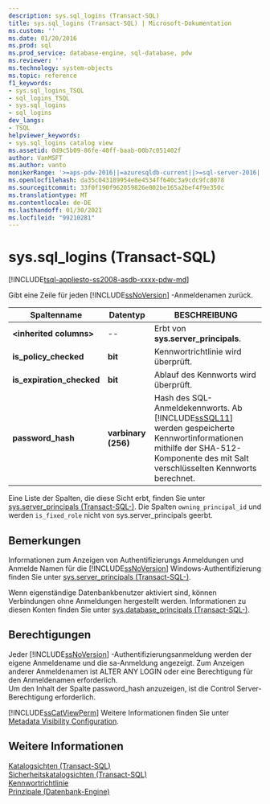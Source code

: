 ```yaml
---
description: sys.sql_logins (Transact-SQL)
title: sys.sql_logins (Transact-SQL) | Microsoft-Dokumentation
ms.custom: ''
ms.date: 01/20/2016
ms.prod: sql
ms.prod_service: database-engine, sql-database, pdw
ms.reviewer: ''
ms.technology: system-objects
ms.topic: reference
f1_keywords:
- sys.sql_logins_TSQL
- sql_logins_TSQL
- sys.sql_logins
- sql_logins
dev_langs:
- TSQL
helpviewer_keywords:
- sys.sql_logins catalog view
ms.assetid: 0d9c5b09-86fe-40ff-baab-00b7c051402f
author: VanMSFT
ms.author: vanto
monikerRange: '>=aps-pdw-2016||=azuresqldb-current||>=sql-server-2016||>=sql-server-linux-2017||=azuresqldb-mi-current'
ms.openlocfilehash: da35c043189954e8e4534ff640c3a9cdc9fc8078
ms.sourcegitcommit: 33f0f190f962059826e002be165a2bef4f9e350c
ms.translationtype: MT
ms.contentlocale: de-DE
ms.lasthandoff: 01/30/2021
ms.locfileid: "99210281"
---
```

# <a name="syssql_logins-transact-sql"></a>sys.sql_logins (Transact-SQL)
[!INCLUDE[tsql-appliesto-ss2008-asdb-xxxx-pdw-md](../../includes/tsql-appliesto-ss2008-asdb-xxxx-pdw-md.md)]

  Gibt eine Zeile für jeden [!INCLUDE[ssNoVersion](../../includes/ssnoversion-md.md)] -Anmeldenamen zurück.  
  
|Spaltenname|Datentyp|BESCHREIBUNG|  
|-----------------|---------------|-----------------|  
|**\<inherited columns>**|--|Erbt von **sys.server_principals**.|  
|**is_policy_checked**|**bit**|Kennwortrichtlinie wird überprüft.|  
|**is_expiration_checked**|**bit**|Ablauf des Kennworts wird überprüft.|  
|**password_hash**|**varbinary (256)**|Hash des SQL-Anmeldekennworts. Ab [!INCLUDE[ssSQL11](../../includes/sssql11-md.md)] werden gespeicherte Kennwortinformationen mithilfe der SHA-512-Komponente des mit Salt verschlüsselten Kennworts berechnet.|  
  
 Eine Liste der Spalten, die diese Sicht erbt, finden Sie unter [sys.server_principals &#40;Transact-SQL-&#41;](../../relational-databases/system-catalog-views/sys-server-principals-transact-sql.md). Die Spalten `owning_principal_id` und werden `is_fixed_role` nicht von sys.server_principals geerbt.
  
## <a name="remarks"></a>Bemerkungen  
 Informationen zum Anzeigen von Authentifizierungs Anmeldungen und Anmelde Namen für die [!INCLUDE[ssNoVersion](../../includes/ssnoversion-md.md)] Windows-Authentifizierung finden Sie unter [sys.server_principals &#40;Transact-SQL-&#41;](../../relational-databases/system-catalog-views/sys-server-principals-transact-sql.md).  
  
 Wenn eigenständige Datenbankbenutzer aktiviert sind, können Verbindungen ohne Anmeldungen hergestellt werden. Informationen zu diesen Konten finden Sie unter  [sys.database_principals &#40;Transact-SQL-&#41;](../../relational-databases/system-catalog-views/sys-database-principals-transact-sql.md).  
  
## <a name="permissions"></a>Berechtigungen  
 Jeder [!INCLUDE[ssNoVersion](../../includes/ssnoversion-md.md)] -Authentifizierungsanmeldung werden der eigene Anmeldename und die sa-Anmeldung angezeigt. Zum Anzeigen anderer Anmeldenamen ist ALTER ANY LOGIN oder eine Berechtigung für den Anmeldenamen erforderlich.  
 Um den Inhalt der Spalte password_hash anzuzeigen, ist die Control Server-Berechtigung erforderlich.
  
 [!INCLUDE[ssCatViewPerm](../../includes/sscatviewperm-md.md)] Weitere Informationen finden Sie unter [Metadata Visibility Configuration](../../relational-databases/security/metadata-visibility-configuration.md).  
  
## <a name="see-also"></a>Weitere Informationen  
 [Katalogsichten &#40;Transact-SQL&#41;](../../relational-databases/system-catalog-views/catalog-views-transact-sql.md)   
 [Sicherheitskatalogsichten &#40;Transact-SQL&#41;](../../relational-databases/system-catalog-views/security-catalog-views-transact-sql.md)   
 [Kennwortrichtlinie](../../relational-databases/security/password-policy.md)   
 [Prinzipale &#40;Datenbank-Engine&#41;](../../relational-databases/security/authentication-access/principals-database-engine.md)  
  
  
